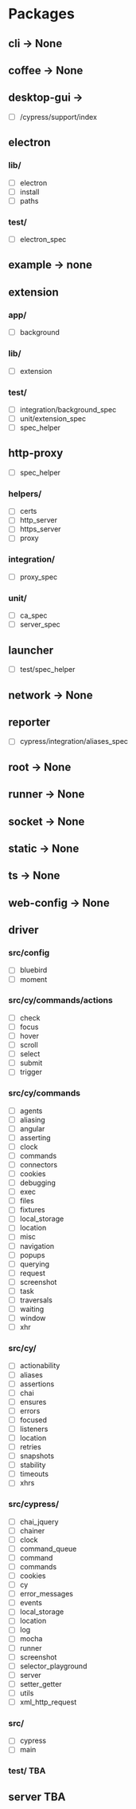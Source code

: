 # Packages

## cli -> None

## coffee -> None

## desktop-gui -> 
- [ ] /cypress/support/index

## electron
### lib/
- [ ] electron
- [ ] install
- [ ] paths
### test/
- [ ] electron_spec

## example -> none

## extension
### app/
- [ ] background
### lib/
- [ ] extension
### test/
- [ ] integration/background_spec
- [ ] unit/extension_spec
- [ ] spec_helper

## http-proxy 
- [ ] spec_helper
### helpers/
- [ ] certs
- [ ] http_server
- [ ] https_server
- [ ] proxy
### integration/
- [ ] proxy_spec
### unit/
- [ ] ca_spec
- [ ] server_spec

## launcher
- [ ] test/spec_helper

## network -> None

## reporter
- [ ] cypress/integration/aliases_spec

## root -> None

## runner -> None

## socket -> None

## static -> None

## ts -> None

## web-config -> None

## driver
### src/config
- [ ] bluebird
- [ ] moment
### src/cy/commands/actions
- [ ] check
- [ ] focus
- [ ] hover
- [ ] scroll
- [ ] select
- [ ] submit
- [ ] trigger
### src/cy/commands
- [ ] agents
- [ ] aliasing
- [ ] angular
- [ ] asserting
- [ ] clock
- [ ] commands
- [ ] connectors
- [ ] cookies
- [ ] debugging
- [ ] exec
- [ ] files
- [ ] fixtures
- [ ] local_storage
- [ ] location
- [ ] misc
- [ ] navigation
- [ ] popups
- [ ] querying
- [ ] request
- [ ] screenshot
- [ ] task
- [ ] traversals
- [ ] waiting
- [ ] window
- [ ] xhr
### src/cy/
- [ ] actionability
- [ ] aliases
- [ ] assertions
- [ ] chai
- [ ] ensures
- [ ] errors
- [ ] focused
- [ ] listeners
- [ ] location
- [ ] retries
- [ ] snapshots
- [ ] stability
- [ ] timeouts
- [ ] xhrs
### src/cypress/
- [ ] chai_jquery
- [ ] chainer
- [ ] clock
- [ ] command_queue
- [ ] command
- [ ] commands
- [ ] cookies
- [ ] cy
- [ ] error_messages
- [ ] events
- [ ] local_storage
- [ ] location
- [ ] log
- [ ] mocha
- [ ] runner
- [ ] screenshot
- [ ] selector_playground
- [ ] server
- [ ] setter_getter
- [ ] utils
- [ ] xml_http_request
### src/
- [ ] cypress
- [ ] main

### test/ TBA

## server TBA